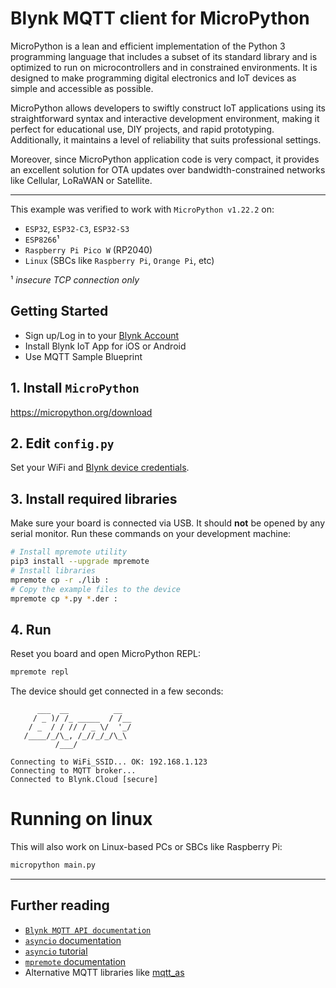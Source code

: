 
# Blynk MQTT client for MicroPython

MicroPython is a lean and efficient implementation of the Python 3 programming language that includes a subset of its standard library and is optimized to run on microcontrollers and in constrained environments. It is designed to make programming digital electronics and IoT devices as simple and accessible as possible.

MicroPython allows developers to swiftly construct IoT applications using its straightforward syntax and interactive development environment, making it perfect for educational use, DIY projects, and rapid prototyping. Additionally, it maintains a level of reliability that suits professional settings.

Moreover, since MicroPython application code is very compact, it provides an excellent solution for OTA updates over bandwidth-constrained networks like Cellular, LoRaWAN or Satellite.

---

This example was verified to work with `MicroPython v1.22.2` on:

- `ESP32`, `ESP32-C3`, `ESP32-S3`
- `ESP8266`¹
- `Raspberry Pi Pico W` (RP2040)
- `Linux` (SBCs like `Raspberry Pi`, `Orange Pi`, etc)

¹ *insecure TCP connection only*

## Getting Started

- Sign up/Log in to your [Blynk Account](https://blynk.cloud)
- Install Blynk IoT App for iOS or Android
- Use MQTT Sample Blueprint

## 1. Install `MicroPython`

https://micropython.org/download

## 2. Edit `config.py`

Set your WiFi and [Blynk device credentials](https://docs.blynk.io/en/getting-started/activating-devices/manual-device-activation#getting-auth-token).

## 3. Install required libraries

Make sure your board is connected via USB. It should **not** be opened by any serial monitor.
Run these commands on your development machine:

```sh
# Install mpremote utility
pip3 install --upgrade mpremote
# Install libraries
mpremote cp -r ./lib :
# Copy the example files to the device
mpremote cp *.py *.der :
```

## 4. Run

Reset you board and open MicroPython REPL:

```sh
mpremote repl
```

The device should get connected in a few seconds:

```log
      ___  __          __
     / _ )/ /_ _____  / /__
    / _  / / // / _ \/  '_/
   /____/_/\_, /_//_/_/\_\
          /___/

Connecting to WiFi_SSID... OK: 192.168.1.123
Connecting to MQTT broker...
Connected to Blynk.Cloud [secure]
```

# Running on linux

This will also work on Linux-based PCs or SBCs like Raspberry Pi:

```sh
micropython main.py
```

---

## Further reading

- [`Blynk MQTT API documentation`](https://docs.blynk.io/en/blynk.cloud-mqtt-api/device-mqtt-api)
- [`asyncio` documentation](https://docs.micropython.org/en/latest/library/asyncio.html)
- [`asyncio` tutorial](https://github.com/peterhinch/micropython-async/blob/master/v3/docs/TUTORIAL.md)
- [`mpremote` documentation](https://docs.micropython.org/en/latest/reference/mpremote.html)
- Alternative MQTT libraries like [mqtt_as](https://github.com/peterhinch/micropython-mqtt/tree/master/mqtt_as)

